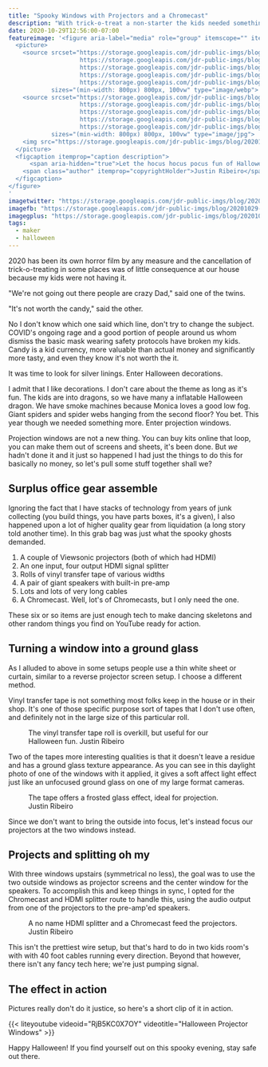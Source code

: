 ```yaml
---
title: "Spooky Windows with Projectors and a Chromecast"
description: "With trick-o-treat a non-starter the kids needed something a little different for Halloween. Using spare parts around the shop it's time to make some projection windows."
date: 2020-10-29T12:56:00-07:00
featureimage: '<figure aria-label="media" role="group" itemscope="" itemprop="associatedMedia" itemtype="http://schema.org/ImageObject">
  <picture>
    <source srcset="https://storage.googleapis.com/jdr-public-imgs/blog/20201029-the-hocus-pocus-house-640.webp 640w,
                    https://storage.googleapis.com/jdr-public-imgs/blog/20201029-the-hocus-pocus-house-800.webp 800w,
                    https://storage.googleapis.com/jdr-public-imgs/blog/20201029-the-hocus-pocus-house-1024.webp 1024w,
                    https://storage.googleapis.com/jdr-public-imgs/blog/20201029-the-hocus-pocus-house-1280.webp 1280w,
                    https://storage.googleapis.com/jdr-public-imgs/blog/20201029-the-hocus-pocus-house-1600.webp 1600w"
            sizes="(min-width: 800px) 800px, 100vw" type="image/webp">
    <source srcset="https://storage.googleapis.com/jdr-public-imgs/blog/20201029-the-hocus-pocus-house-640.jpg 640w,
                    https://storage.googleapis.com/jdr-public-imgs/blog/20201029-the-hocus-pocus-house-800.jpg 800w,
                    https://storage.googleapis.com/jdr-public-imgs/blog/20201029-the-hocus-pocus-house-1024.jpg 1024w,
                    https://storage.googleapis.com/jdr-public-imgs/blog/20201029-the-hocus-pocus-house-1280.jpg 1280w,
                    https://storage.googleapis.com/jdr-public-imgs/blog/20201029-the-hocus-pocus-house-1600.jpg 1600w"
            sizes="(min-width: 800px) 800px, 100vw" type="image/jpg">
    <img src="https://storage.googleapis.com/jdr-public-imgs/blog/20201029-the-hocus-pocus-house-800.jpg" alt="">
  </picture>
  <figcaption itemprop="caption description">
      <span aria-hidden="true">Let the hocus hocus pocus fun of Halloween take shape.</span>
    <span class="author" itemprop="copyrightHolder">Justin Ribeiro</span>
  </figcaption>
</figure>
'
imagetwitter: "https://storage.googleapis.com/jdr-public-imgs/blog/20201029-the-hocus-pocus-house-800.jpg"
imagefb: "https://storage.googleapis.com/jdr-public-imgs/blog/20201029-the-hocus-pocus-house-800.jpg"
imagegplus: "https://storage.googleapis.com/jdr-public-imgs/blog/20201029-the-hocus-pocus-house-800.jpg"
tags:
  - maker
  - halloween
---
```


2020 has been its own horror film by any measure and the cancellation of trick-o-treating in some places was of little consequence at our house because my kids were not having it.

"We're not going out there people are crazy Dad," said one of the twins.

"It's not worth the candy," said the other.

No I don't know which one said which line, don't try to change the subject. COVID's ongoing rage and a good portion of people around us whom dismiss the basic mask wearing safety protocols have broken my kids. Candy is a kid currency, more valuable than actual money and significantly more tasty, and even they know it's not worth the it.

It was time to look for silver linings. Enter Halloween decorations.

I admit that I like decorations. I don't care about the theme as long as it's fun. The kids are into dragons, so we have many a inflatable Halloween dragon. We have smoke machines because Monica loves a good low fog. Giant spiders and spider webs hanging from the second floor? You bet. This year though we needed something more. Enter projection windows.

Projection windows are not a new thing. You can buy kits online that loop, you can make them out of screens and sheets, it's been done. But _we_ hadn't done it and it just so happened I had just the things to do this for basically no money, so let's pull some stuff together shall we?

## Surplus office gear assemble

Ignoring the fact that I have stacks of technology from years of junk collecting (you build things, you have parts boxes, it's a given), I also happened upon a lot of higher quality gear from liquidation (a long story told another time). In this grab bag was just what the spooky ghosts demanded.

1. A couple of Viewsonic projectors (both of which had HDMI)
2. An one input, four output HDMI signal splitter
3. Rolls of vinyl transfer tape of various widths
4. A pair of giant speakers with built-in pre-amp
5. Lots and lots of very long cables
6. A Chromecast. Well, lot's of Chromecasts, but I only need the one.

These six or so items are just enough tech to make dancing skeletons and other random things you find on YouTube ready for action.

## Turning a window into a ground glass

As I alluded to above in some setups people use a thin white sheet or curtain, similar to a reverse projector screen setup. I choose a different method.

Vinyl transfer tape is not something most folks keep in the house or in their shop. It's one of those specific purpose sort of tapes that I don't use often, and definitely not in the large size of this particular roll.

<figure aria-label="media" role="group" itemscope="" itemprop="associatedMedia" itemtype="http://schema.org/ImageObject">
  <picture>
    <source srcset="https://storage.googleapis.com/jdr-public-imgs/blog/20201029-the-magical-tape-640.webp 640w,
                    https://storage.googleapis.com/jdr-public-imgs/blog/20201029-the-magical-tape-800.webp 800w,
                    https://storage.googleapis.com/jdr-public-imgs/blog/20201029-the-magical-tape-1024.webp 1024w,
                    https://storage.googleapis.com/jdr-public-imgs/blog/20201029-the-magical-tape-1280.webp 1280w,
                    https://storage.googleapis.com/jdr-public-imgs/blog/20201029-the-magical-tape-1600.webp 1600w"
            sizes="(min-width: 800px) 800px, 100vw" type="image/webp">
    <source srcset="https://storage.googleapis.com/jdr-public-imgs/blog/20201029-the-magical-tape-640.jpg 640w,
                    https://storage.googleapis.com/jdr-public-imgs/blog/20201029-the-magical-tape-800.jpg 800w,
                    https://storage.googleapis.com/jdr-public-imgs/blog/20201029-the-magical-tape-1024.jpg 1024w,
                    https://storage.googleapis.com/jdr-public-imgs/blog/20201029-the-magical-tape-1280.jpg 1280w,
                    https://storage.googleapis.com/jdr-public-imgs/blog/20201029-the-magical-tape-1600.jpg 1600w"
            sizes="(min-width: 800px) 800px, 100vw" type="image/jpg">
    <img src="https://storage.googleapis.com/jdr-public-imgs/blog/20201029-the-magical-tape-800.jpg" alt="">
  </picture>
  <figcaption itemprop="caption description">
    <span aria-hidden="true">The vinyl transfer tape roll is overkill, but useful for our Halloween fun.</span>
    <span class="author" itemprop="copyrightHolder">Justin Ribeiro</span>
  </figcaption>
</figure>

Two of the tapes more interesting qualities is that it doesn't leave a residue and has a ground glass texture appearance. As you can see in this daylight photo of one of the windows with it applied, it gives a soft affect light effect just like an unfocused ground glass on one of my large format cameras.

<figure aria-label="media" role="group" itemscope="" itemprop="associatedMedia" itemtype="http://schema.org/ImageObject">
  <picture>
    <source srcset="https://storage.googleapis.com/jdr-public-imgs/blog/20201029-the-magical-tape-on-window-gg-640.webp 640w,
                    https://storage.googleapis.com/jdr-public-imgs/blog/20201029-the-magical-tape-on-window-gg-800.webp 800w,
                    https://storage.googleapis.com/jdr-public-imgs/blog/20201029-the-magical-tape-on-window-gg-1024.webp 1024w,
                    https://storage.googleapis.com/jdr-public-imgs/blog/20201029-the-magical-tape-on-window-gg-1280.webp 1280w,
                    https://storage.googleapis.com/jdr-public-imgs/blog/20201029-the-magical-tape-on-window-gg-1600.webp 1600w"
            sizes="(min-width: 800px) 800px, 100vw" type="image/webp">
    <source srcset="https://storage.googleapis.com/jdr-public-imgs/blog/20201029-the-magical-tape-on-window-gg-640.jpg 640w,
                    https://storage.googleapis.com/jdr-public-imgs/blog/20201029-the-magical-tape-on-window-gg-800.jpg 800w,
                    https://storage.googleapis.com/jdr-public-imgs/blog/20201029-the-magical-tape-on-window-gg-1024.jpg 1024w,
                    https://storage.googleapis.com/jdr-public-imgs/blog/20201029-the-magical-tape-on-window-gg-1280.jpg 1280w,
                    https://storage.googleapis.com/jdr-public-imgs/blog/20201029-the-magical-tape-on-window-gg-1600.jpg 1600w"
            sizes="(min-width: 800px) 800px, 100vw" type="image/jpg">
    <img src="https://storage.googleapis.com/jdr-public-imgs/blog/20201029-the-magical-tape-on-window-gg-800.jpg" alt="">
  </picture>
  <figcaption itemprop="caption description">
    <span aria-hidden="true">The tape offers a frosted glass effect, ideal for projection.</span>
    <span class="author" itemprop="copyrightHolder">Justin Ribeiro</span>
  </figcaption>
</figure>

Since we don't want to bring the outside into focus, let's instead focus our projectors at the two windows instead.

## Projects and splitting oh my

With three windows upstairs (symmetrical no less), the goal was to use the two outside windows as projector screens and the center window for the speakers. To accomplish this and keep things in sync, I opted for the Chromecast and HDMI splitter route to handle this, using the audio output from one of the projectors to the pre-amp'ed speakers.

<figure aria-label="media" role="group" itemscope="" itemprop="associatedMedia" itemtype="http://schema.org/ImageObject">
  <picture>
    <source srcset="https://storage.googleapis.com/jdr-public-imgs/blog/20201029-hdmi-splitter-chromecast-640.webp 640w,
                    https://storage.googleapis.com/jdr-public-imgs/blog/20201029-hdmi-splitter-chromecast-800.webp 800w,
                    https://storage.googleapis.com/jdr-public-imgs/blog/20201029-hdmi-splitter-chromecast-1024.webp 1024w,
                    https://storage.googleapis.com/jdr-public-imgs/blog/20201029-hdmi-splitter-chromecast-1280.webp 1280w,
                    https://storage.googleapis.com/jdr-public-imgs/blog/20201029-hdmi-splitter-chromecast-1600.webp 1600w"
            sizes="(min-width: 800px) 800px, 100vw" type="image/webp">
    <source srcset="https://storage.googleapis.com/jdr-public-imgs/blog/20201029-hdmi-splitter-chromecast-640.jpg 640w,
                    https://storage.googleapis.com/jdr-public-imgs/blog/20201029-hdmi-splitter-chromecast-800.jpg 800w,
                    https://storage.googleapis.com/jdr-public-imgs/blog/20201029-hdmi-splitter-chromecast-1024.jpg 1024w,
                    https://storage.googleapis.com/jdr-public-imgs/blog/20201029-hdmi-splitter-chromecast-1280.jpg 1280w,
                    https://storage.googleapis.com/jdr-public-imgs/blog/20201029-hdmi-splitter-chromecast-1600.jpg 1600w"
            sizes="(min-width: 800px) 800px, 100vw" type="image/jpg">
    <img src="https://storage.googleapis.com/jdr-public-imgs/blog/20201029-hdmi-splitter-chromecast-800.jpg" alt="">
  </picture>
  <figcaption itemprop="caption description">
    <span aria-hidden="true">A no name HDMI splitter and a Chromecast feed the projectors.</span>
    <span class="author" itemprop="copyrightHolder">Justin Ribeiro</span>
  </figcaption>
</figure>

This isn't the prettiest wire setup, but that's hard to do in two kids room's with with 40 foot cables running every direction. Beyond that however, there isn't any fancy tech here; we're just pumping signal.

## The effect in action

Pictures really don't do it justice, so here's a short clip of it in action.

{{< liteyoutube videoid="RjB5KC0X7OY" videotitle="Halloween Projector Windows" >}}

Happy Halloween! If you find yourself out on this spooky evening, stay safe out there.